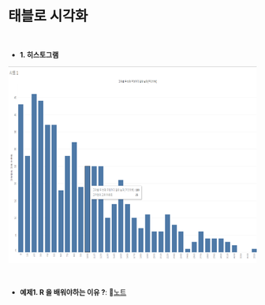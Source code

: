 # 태블로 시각화
&nbsp;
- **1. 히스토그램**
<img src="https://github.com/DYNPARK/DY/blob/c396998d8c7dee5b49b459c643311fc9ad2027ec/%ED%9E%88%EC%8A%A4%ED%86%A0%EA%B7%B8%EB%9E%A81.png" width="600" height="400">

&nbsp;
- **예제1. R 을 배워야하는 이유 ?**:  📄[노트](https://www.notion.so/R-82d8003beeaa4511a9c6a02af397ae9d?pvs=4#a79c0592f88f411482b7ebcd1a6ffc9d)
  &nbsp;
  
